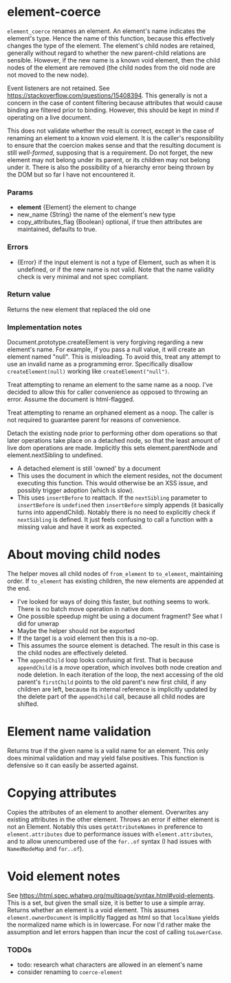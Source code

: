 # element-coerce
`element_coerce` renames an element. An element's name indicates the element's type. Hence the name of this function, because this effectively changes the type of the element. The element's child nodes are retained, generally without regard to whether the new parent-child relations are sensible. However, if the new name is a known void element, then the child nodes of the element are removed (the child nodes from the old node are not moved to the new node).

Event listeners are not retained. See https://stackoverflow.com/questions/15408394. This generally is not a concern in the case of content filtering because attributes that would cause binding are filtered prior to binding. However, this should be kept in mind if operating on a live document.

This does not validate whether the result is correct, except in the case of renaming an element to a known void element. It is the caller's responsibility to ensure that the coercion makes sense and that the resulting document is still *well-formed*, supposing that is a requirement. Do not forget, the new element may not belong under its parent, or its children may not belong under it. There is also the possibility of a hierarchy error being thrown by the DOM but so far I have not encountered it.

### Params
* **element** {Element} the element to change
* new_name {String} the name of the element's new type
* copy_attributes_flag {Boolean} optional, if true then attributes are maintained, defaults to true.

### Errors
* {Error} if the input element is not a type of Element, such as when it is undefined, or if the new name is not valid. Note that the name validity check is very minimal and not spec compliant.

### Return value
Returns the new element that replaced the old one

### Implementation notes
Document.prototype.createElement is very forgiving regarding a new element's name. For example, if you pass a null value, it will create an element named "null". This is misleading. To avoid this, treat any attempt to use an invalid name as a programming
error. Specifically disallow `createElement(null)` working like `createElement("null")`.

Treat attempting to rename an element to the same name as a noop. I've decided to allow this for caller convenience as opposed to throwing an error. Assume the document is html-flagged.

Treat attempting to rename an orphaned element as a noop. The caller is not required to guarantee parent for reasons of convenience.

Detach the existing node prior to performing other dom operations so that later operations take place on a detached node, so that the least amount of live dom operations are made. Implicitly this sets element.parentNode and element.nextSibling to undefined.

* A detached element is still 'owned' by a document
* This uses the document in which the element resides, not the
document executing this function. This would otherwise be an XSS
issue, and possibly trigger adoption (which is slow).
* This uses `insertBefore` to reattach. If the `nextSibling` parameter to `insertBefore` is `undefined` then `insertBefore` simply appends (it basically turns into appendChild). Notably there is no need to explicitly check if `nextSibling` is defined. It just feels confusing to call a function with a missing value and have it work as expected.

# About moving child nodes
The helper moves all child nodes of `from_element` to `to_element`, maintaining order. If
`to_element` has existing children, the new elements are appended at the end.

* I've looked for ways of doing this faster, but nothing seems to work. There is no batch move operation in native dom.
* One possible speedup might be using a document fragment? See what I did for unwrap
* Maybe the helper should not be exported
* If the target is a void element then this is a no-op.
* This assumes the source element is detached. The result in this case is the child nodes
are effectively deleted.
* The `appendChild` loop looks confusing at first. That is because `appendChild` is a *move* operation, which involves both node creation and node deletion. In each iteration of the loop, the next accessing of the old parent's `firstChild` points to the old parent's new first child, if any children are left, because its internal reference is implicitly updated by the delete part of the `appendChild` call, because all child nodes are shifted.

# Element name validation
Returns true if the given name is a valid name for an element. This only does minimal validation and may yield false positives. This function is defensive so it can easily be asserted against.

# Copying attributes
Copies the attributes of an element to another element. Overwrites any existing attributes in the other element. Throws an error if either element is not an Element. Notably this uses `getAttributeNames` in preference to `element.attributes` due to
performance issues with `element.attributes`, and to allow unencumbered use
of the `for..of` syntax (I had issues with `NamedNodeMap` and `for..of`).

# Void element notes
See https://html.spec.whatwg.org/multipage/syntax.html#void-elements. This is a set, but given the small size, it is better to use a simple array. Returns whether an element is a void element. This assumes `element.ownerDocument` is implicitly flagged as html so that `localName` yields the normalized name which is in lowercase. For now I'd rather make the assumption and let errors happen than incur the cost of calling `toLowerCase`.

### TODOs
* todo: research what characters are allowed in an element's name
* consider renaming to `coerce-element`
